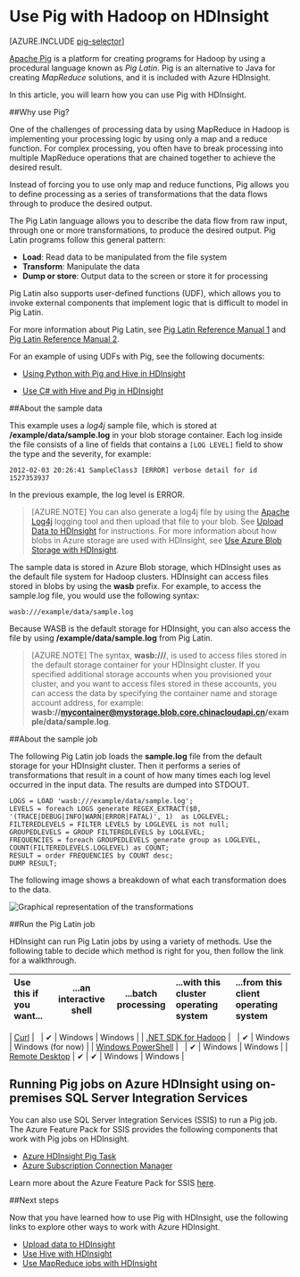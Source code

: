 <properties
   pageTitle="Use Hadoop Pig in HDInsight | Windows Azure"
   description="Learn how to use Pig with Hadoop on HDInsight."
   services="hdinsight"
   documentationCenter=""
   authors="Blackmist"
   manager="paulettm"
   editor="cgronlun"
	tags="azure-portal"/>

<tags
	ms.service="hdinsight"
	ms.date="10/09/2015"
	wacn.date=""/>

# Use Pig with Hadoop on HDInsight

[AZURE.INCLUDE [pig-selector](../includes/hdinsight-selector-use-pig.md)]

[Apache Pig](http://pig.apache.org/) is a platform for creating programs for Hadoop by using a procedural language known as *Pig Latin*. Pig is an alternative to Java for creating *MapReduce* solutions, and it is included with Azure HDInsight.

In this article, you will learn how you can use Pig with HDInsight.

##<a id="why"></a>Why use Pig?

One of the challenges of processing data by using MapReduce in Hadoop is implementing your processing logic by using only a map and a reduce function. For complex processing, you often have to break processing into multiple MapReduce operations that are chained together to achieve the desired result.

Instead of forcing you to use only map and reduce functions, Pig allows you to define processing as a series of transformations that the data flows through to produce the desired output.

The Pig Latin language allows you to describe the data flow from raw input, through one or more transformations, to produce the desired output. Pig Latin programs follow this general pattern:

- **Load**: Read data to be manipulated from the file system
- **Transform**: Manipulate the data
- **Dump or store**: Output data to the screen or store it for processing

Pig Latin also supports user-defined functions (UDF), which allows you to invoke external components that implement logic that is difficult to model in Pig Latin.

For more information about Pig Latin, see [Pig Latin Reference Manual 1](http://pig.apache.org/docs/r0.7.0/piglatin_ref1.html) and [Pig Latin Reference Manual 2](http://pig.apache.org/docs/r0.7.0/piglatin_ref2.html).

For an example of using UDFs with Pig, see the following documents:

* [Using Python with Pig and Hive in HDInsight](hdinsight-python)

* [Use C# with Hive and Pig in HDInsight](hdinsight-hadoop-hive-pig-udf-dotnet-csharp)

##<a id="data"></a>About the sample data

This example uses a *log4j* sample file, which is stored at **/example/data/sample.log** in your blob storage container. Each log inside the file consists of a line of fields that contains a `[LOG LEVEL]` field to show the type and the severity, for example:

	2012-02-03 20:26:41 SampleClass3 [ERROR] verbose detail for id 1527353937

In the previous example, the log level is ERROR.

> [AZURE.NOTE] You can also generate a log4j file by using the [Apache Log4j](http://en.wikipedia.org/wiki/Log4j) logging tool and then upload that file to your blob. See [Upload Data to HDInsight](hdinsight-upload-data) for instructions. For more information about how blobs in Azure storage are used with HDInsight, see [Use Azure Blob Storage with HDInsight](hdinsight-use-blob-storage).

The sample data is stored in Azure Blob storage, which HDInsight uses as the default file system for Hadoop clusters. HDInsight can access files stored in blobs by using the **wasb** prefix. For example, to access the sample.log file, you would use the following syntax:

	wasb:///example/data/sample.log

Because WASB is the default storage for HDInsight, you can also access the file by using **/example/data/sample.log** from Pig Latin.

> [AZURE.NOTE] The syntax, **wasb:///**, is used to access files stored in the default storage container for your HDInsight cluster. If you specified additional storage accounts when you provisioned your cluster, and you want to access files stored in these accounts, you can access the data by specifying the container name and storage account address, for example: **wasb://mycontainer@mystorage.blob.core.chinacloudapi.cn/example/data/sample.log**.


##<a id="job"></a>About the sample job

The following Pig Latin job loads the **sample.log** file from the default storage for your HDInsight cluster. Then it performs a series of transformations that result in a count of how many times each log level occurred in the input data. The results are dumped into STDOUT.

	LOGS = LOAD 'wasb:///example/data/sample.log';
	LEVELS = foreach LOGS generate REGEX_EXTRACT($0, '(TRACE|DEBUG|INFO|WARN|ERROR|FATAL)', 1)  as LOGLEVEL;
	FILTEREDLEVELS = FILTER LEVELS by LOGLEVEL is not null;
	GROUPEDLEVELS = GROUP FILTEREDLEVELS by LOGLEVEL;
	FREQUENCIES = foreach GROUPEDLEVELS generate group as LOGLEVEL, COUNT(FILTEREDLEVELS.LOGLEVEL) as COUNT;
	RESULT = order FREQUENCIES by COUNT desc;
	DUMP RESULT;

The following image shows a breakdown of what each transformation does to the data.

![Graphical representation of the transformations][image-hdi-pig-data-transformation]

##<a id="run"></a>Run the Pig Latin job

HDInsight can run Pig Latin jobs by using a variety of methods. Use the following table to decide which method is right for you, then follow the link for a walkthrough.

| **Use this** if you want...                                   | ...an **interactive** shell | ...**batch** processing | ...with this **cluster operating system** | ...from this **client operating system** |
|:--------------------------------------------------------------|:---------------------------:|:-----------------------:|:------------------------------------------|:-----------------------------------------|
<!-- deleted by customization
| [SSH](hdinsight-hadoop-use-pig-ssh)                        |              ✔              |            ✔            | Linux                                     | Linux, Unix, Mac OS X, or Windows        |
-->
| [Curl](/documentation/articles/hdinsight-hadoop-use-pig-curl)                      |           &nbsp;            |            ✔            | <!-- deleted by customization Linux or -->Windows                          | <!-- deleted by customization Linux, Unix, Mac OS X, or -->Windows        |
| [.NET SDK for Hadoop](/documentation/articles/hdinsight-hadoop-use-pig-dotnet-sdk) |           &nbsp;            |            ✔            | <!-- deleted by customization Linux or -->Windows                          | Windows (for now)                        |
| [Windows PowerShell](/documentation/articles/hdinsight-hadoop-use-pig-powershell)  |           &nbsp;            |            ✔            | <!-- deleted by customization Linux or -->Windows                          | Windows                                  |
| [Remote Desktop](hdinsight-hadoop-use-pig-remote-desktop)  |              ✔              |            ✔            | Windows                                   | Windows                                  |


## Running Pig jobs on Azure HDInsight using on-premises SQL Server Integration Services

You can also use SQL Server Integration Services (SSIS) to run a Pig job. The Azure Feature Pack for SSIS provides the following components that work with Pig jobs on HDInsight.


- [Azure HDInsight Pig Task][pigtask]
- [Azure Subscription Connection Manager][connectionmanager]


Learn more about the Azure Feature Pack for SSIS [here][ssispack].


##<a id="nextsteps"></a>Next steps

Now that you have learned how to use Pig with HDInsight, use the following links to explore other ways to work with Azure HDInsight.

* [Upload data to HDInsight][hdinsight-upload-data]
* [Use Hive with HDInsight][hdinsight-use-hive]
* [Use MapReduce jobs with HDInsight][hdinsight-use-mapreduce]

[check]: ./media/hdinsight-use-pig/hdi.checkmark.png

[apachepig-home]: http://pig.apache.org/
[putty]: http://www.chiark.greenend.org.uk/~sgtatham/putty/download.html
[curl]: http://curl.haxx.se/
[pigtask]: http://msdn.microsoft.com/zh-cn/library/mt146781(v=sql.120).aspx
[connectionmanager]: http://msdn.microsoft.com/zh-cn/library/mt146773(v=sql.120).aspx
[ssispack]: http://msdn.microsoft.com/zh-cn/library/mt146770(v=sql.120).aspx

[hdinsight-storage]: hdinsight-use-blob-storage
[hdinsight-upload-data]: hdinsight-upload-data
[hdinsight-get-started]: hdinsight-get-started
[hdinsight-admin-powershell]: hdinsight-administer-use-powershell
[hdinsight-use-hive]: hdinsight-use-hive
[hdinsight-use-mapreduce]: hdinsight-use-mapreduce
[hdinsight-provision]: hdinsight-provision-clusters
[hdinsight-submit-jobs]: hdinsight-submit-hadoop-jobs-programmatically#mapreduce-sdk

[Powershell-install-configure]: install-configure-powershell
[powershell-start]: http://technet.microsoft.com/zh-cn/library/hh847889.aspx

[image-hdi-log4j-sample]: ./media/hdinsight-use-pig/HDI.wholesamplefile.png
[image-hdi-pig-data-transformation]: ./media/hdinsight-use-pig/HDI.DataTransformation.gif
[image-hdi-pig-powershell]: ./media/hdinsight-use-pig/hdi.pig.powershell.png
[image-hdi-pig-architecture]: ./media/hdinsight-use-pig/HDI.Pig.Architecture.png
